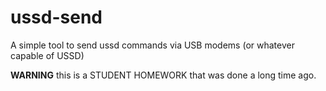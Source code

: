 # ussd-send
A simple tool to send ussd commands via USB modems (or whatever capable of USSD)

**WARNING** this is a STUDENT HOMEWORK that was done a long time ago.
